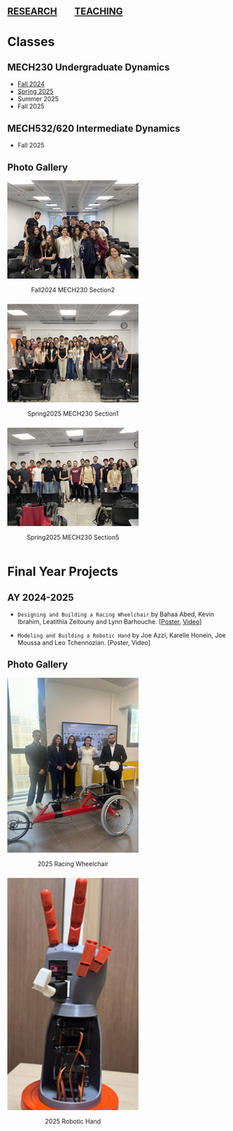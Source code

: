[RESEARCH](publications)        [TEACHING](teaching.md)
---

# Classes

## MECH230 Undergraduate Dynamics

- [Fall 2024](08-2024-dynamics/homepage.md)
- [Spring 2025](https://mech230.github.io)
- Summer 2025
- Fall 2025

## MECH532/620 Intermediate Dynamics
- Fall 2025

## Photo Gallery

<div style="display: flex; flex-wrap: wrap; gap: 10px;">
  <div style="text-align: center;">
    <img src="class_photos/Fall2024_MECH230_Section2.JPG" alt="Fall2024_MECH230_Section2" width="300"/>
    <p>Fall2024 MECH230 Section2</p>
  </div>

  <div style="text-align: center;">
    <img src="class_photos/Spring2025_MECH230_Section1.JPG" alt="Spring2025_MECH230_Section1" width="300"/>
    <p>Spring2025 MECH230 Section1</p>
  </div>

  <div style="text-align: center;">
    <img src="class_photos/Spring2025_MECH230_Section5.JPG" alt="Spring2025_MECH230_Section5" width="300"/>
    <p>Spring2025 MECH230 Section5</p>
  </div>

</div>

# Final Year Projects

## AY 2024-2025
- `Designing and Building a Racing Wheelchair` by Bahaa Abed, Kevin Ibrahim, Leatithia Zeitouny and Lynn Barhouche. [[Poster](https://drive.google.com/file/d/1McinD52IDseHa2RCwR1Cel1bHMsAfo8H/view?usp=sharing), [Video](https://youtu.be/WT_aFLQ14Ss?si=7zVLr2RhIYNThZ7k)]

- `Modeling and Building a Robotic Hand` by Joe Azzi, Karelle Honein, Joe Moussa and Leo Tchennozian. [Poster, Video]

## Photo Gallery

<div style="display: flex; flex-wrap: wrap; gap: 10px;">
  <div style="text-align: center;">
    <img src="fyp_photos/2025_racing_wheelchair.jpeg" alt="2025 Racing Wheelchair" width="300"/>
    <p>2025 Racing Wheelchair</p>
  </div>

  <div style="text-align: center;">
    <img src="fyp_photos/2025_robotic_hand.png" alt="2025 Robotic Hand" width="300"/>
    <p>2025 Robotic Hand</p>
  </div>

</div>
